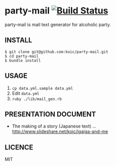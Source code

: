 # party-mail [![Build Status](https://travis-ci.org/koic/party-mail.svg)](https://travis-ci.org/koic/party-mail)

party-mail is mail text generator for alcoholic party.

## INSTALL

```
$ git clone git@github.com:koic/party-mail.git
$ cd party-mail
$ bundle install
```

## USAGE

1. `cp data.yml.sample data.yml`
2. Edit `data.yml`
3. `ruby ./lib/mail_gen.rb`

## PRESENTATION DOCUMENT

* The making of a story (Japanese text) ... http://www.slideshare.net/koic/igaiga-and-me

## LICENCE

MIT
